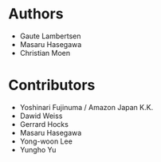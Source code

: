 # Authors

* Gaute Lambertsen
* Masaru Hasegawa
* Christian Moen

# Contributors

* Yoshinari Fujinuma / Amazon Japan K.K.
* Dawid Weiss
* Gerrard Hocks
* Masaru Hasegawa
* Yong-woon Lee
* Yungho Yu
